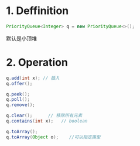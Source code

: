 # 1. Deffinition
```java
PriorityQueue<Integer> q = new PriorityQueue<>();
```
默认是小顶堆

# 2. Operation
```java
q.add(int x); // 插入
q.offer();

q.peek();
q.poll();
q.remove();

q.clear();      // 移除所有元素
q.contains(int x);   // boolean

q.toArray();
q.toArray(Object o);    //可以指定类型
```